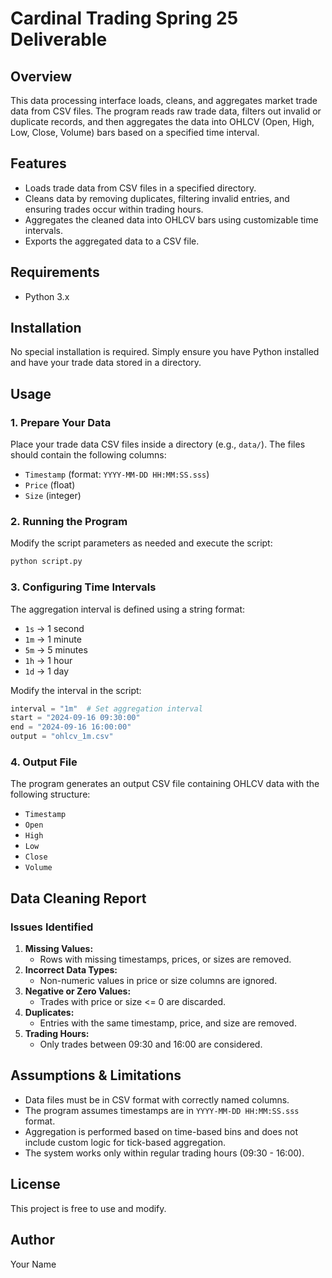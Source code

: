 # Cardinal Trading Spring 25 Deliverable

## Overview
This data processing interface loads, cleans, and aggregates market trade data from CSV files. The program reads raw trade data, filters out invalid or duplicate records, and then aggregates the data into OHLCV (Open, High, Low, Close, Volume) bars based on a specified time interval.

## Features
- Loads trade data from CSV files in a specified directory.
- Cleans data by removing duplicates, filtering invalid entries, and ensuring trades occur within trading hours.
- Aggregates the cleaned data into OHLCV bars using customizable time intervals.
- Exports the aggregated data to a CSV file.

## Requirements
- Python 3.x

## Installation
No special installation is required. Simply ensure you have Python installed and have your trade data stored in a directory.

## Usage
### 1. Prepare Your Data
Place your trade data CSV files inside a directory (e.g., `data/`). The files should contain the following columns:
- `Timestamp` (format: `YYYY-MM-DD HH:MM:SS.sss`)
- `Price` (float)
- `Size` (integer)

### 2. Running the Program
Modify the script parameters as needed and execute the script:
```sh
python script.py
```

### 3. Configuring Time Intervals
The aggregation interval is defined using a string format:
- `1s` -> 1 second
- `1m` -> 1 minute
- `5m` -> 5 minutes
- `1h` -> 1 hour
- `1d` -> 1 day

Modify the interval in the script:
```python
interval = "1m"  # Set aggregation interval
start = "2024-09-16 09:30:00"
end = "2024-09-16 16:00:00"
output = "ohlcv_1m.csv"
```

### 4. Output File
The program generates an output CSV file containing OHLCV data with the following structure:
- `Timestamp`
- `Open`
- `High`
- `Low`
- `Close`
- `Volume`

## Data Cleaning Report
### Issues Identified
1. **Missing Values:**
   - Rows with missing timestamps, prices, or sizes are removed.
2. **Incorrect Data Types:**
   - Non-numeric values in price or size columns are ignored.
3. **Negative or Zero Values:**
   - Trades with price or size <= 0 are discarded.
4. **Duplicates:**
   - Entries with the same timestamp, price, and size are removed.
5. **Trading Hours:**
   - Only trades between 09:30 and 16:00 are considered.

## Assumptions & Limitations
- Data files must be in CSV format with correctly named columns.
- The program assumes timestamps are in `YYYY-MM-DD HH:MM:SS.sss` format.
- Aggregation is performed based on time-based bins and does not include custom logic for tick-based aggregation.
- The system works only within regular trading hours (09:30 - 16:00).

## License
This project is free to use and modify.

## Author
Your Name

